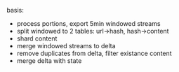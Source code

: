

basis:

- process portions, export 5min windowed streams
- split windowed to 2 tables: url->hash, hash->content
- shard content
- merge windowed streams to delta
- remove duplicates from delta, filter existance content
- merge delta with state



